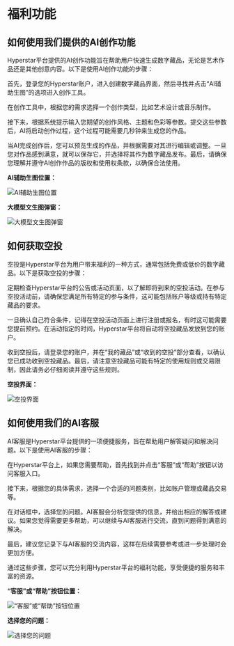# 福利功能

## 如何使用我们提供的AI创作功能
Hyperstar平台提供的AI创作功能旨在帮助用户快速生成数字藏品，无论是艺术作品还是其他创意内容。以下是使用AI创作功能的步骤：

首先，登录您的Hyperstar账户，进入创建数字藏品界面，然后寻找并点击“AI辅助生图”的选项进入创作工具。

在创作工具中，根据您的需求选择一个创作类型，比如艺术设计或音乐制作。

接下来，根据系统提示输入您期望的创作风格、主题和色彩等参数。提交这些参数后，AI将启动创作过程，这个过程可能需要几秒钟来生成您的作品。

当AI完成创作后，您可以预览生成的作品，并根据需要对其进行编辑或调整。一旦您对作品感到满意，就可以保存它，并选择将其作为数字藏品发布。最后，请确保您理解并遵守AI创作作品的版权和使用权条款，以确保合法使用。

**AI辅助生图位置：**

![AI辅助生图位置](https://hyper-star-1256277779.cos.ap-nanjing.myqcloud.com/avatar/2dd7f4b6728987c9f32578c3341a8817.png)



**大模型文生图弹窗：**

![大模型文生图弹窗](https://hyper-star-1256277779.cos.ap-nanjing.myqcloud.com/avatar/af9ec4f4a01b6ec00b56baaee50aa2b3.png)



## 如何获取空投
空投是Hyperstar平台为用户带来福利的一种方式，通常包括免费或低价的数字藏品。以下是获取空投的步骤：

定期检查Hyperstar平台的公告或活动页面，以了解即将到来的空投活动。在参与空投活动前，请确保您满足所有特定的参与条件，这可能包括账户等级或持有特定藏品的要求。

一旦确认自己符合条件，记得在空投活动页面上进行注册或报名，有时这可能需要您提前预约。在活动指定的时间，Hyperstar平台将自动将空投藏品发放到您的账户。

收到空投后，请登录您的账户，并在“我的藏品”或“收到的空投”部分查看，以确认您已成功收到空投藏品。最后，请注意空投藏品可能有特定的使用规则或交易限制，因此请务必仔细阅读并遵守这些规则。

**空投界面：**

![空投界面](https://hyper-star-1256277779.cos.ap-nanjing.myqcloud.com/avatar/c701c1a7eb35e4a776e13f4aa3f24eb2.png)

## 如何使用我们的AI客服
AI客服是Hyperstar平台提供的一项便捷服务，旨在帮助用户解答疑问和解决问题。以下是使用AI客服的步骤：

在Hyperstar平台上，如果您需要帮助，首先找到并点击“客服”或“帮助”按钮以访问客服入口。

接下来，根据您的具体需求，选择一个合适的问题类别，比如账户管理或藏品交易等。

在对话框中，选择您的问题。AI客服会分析您提供的信息，并给出相应的解答或建议。如果您觉得需要更多帮助，可以继续与AI客服进行交流，直到问题得到满意的解决。

最后，建议您记录下与AI客服的交流内容，这样在后续需要参考或进一步处理时会更加方便。

通过这些步骤，您可以充分利用Hyperstar平台的福利功能，享受便捷的服务和丰富的资源。

**“客服”或“帮助”按钮位置：**

![“客服”或“帮助”按钮位置](https://hyper-star-1256277779.cos.ap-nanjing.myqcloud.com/avatar/d1703fdaf97fe176e019546efb82ca42.png)

**选择您的问题：**

![选择您的问题](https://hyper-star-1256277779.cos.ap-nanjing.myqcloud.com/avatar/fda4fd7794cb31d679b2a2cd32aefc32.png)